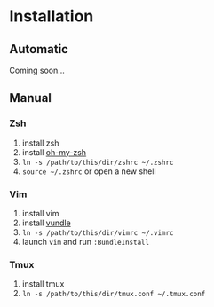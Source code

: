 # Installation

## Automatic

Coming soon...

## Manual

### Zsh

1. install zsh 
2. install [oh-my-zsh](https://github.com/robbyrussell/oh-my-zsh)
3. `ln -s /path/to/this/dir/zshrc ~/.zshrc`
4. `source ~/.zshrc` or open a new shell

### Vim

1. install vim
2. install [vundle](https://github.com/gmarik/vundle)
3. `ln -s /path/to/this/dir/vimrc ~/.vimrc`
4. launch `vim` and run `:BundleInstall`

### Tmux

1. install tmux
2. `ln -s /path/to/this/dir/tmux.conf ~/.tmux.conf`
